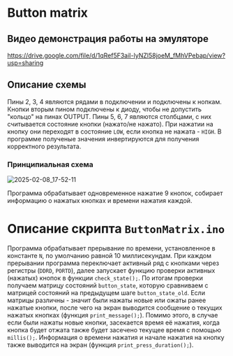 # Button matrix

## Видео демонстрация работы на эмуляторе
https://drive.google.com/file/d/1qRef5F3aiI-lyNZl58joeM_fMhVPebap/view?usp=sharing

## Описание схемы
Пины 2, 3, 4 являются рядами в подключении и подключены к нопкам. Кнопки вторым пином подключены к диоду, чтобы не допустить "кольцо" на пинах OUTPUT. 
Пины 5, 6, 7 являются столбцами, с них считывается состояние кнопки (нажато/не нажато). При нажатии на кнопку они переходят в состояние `LOW`, если кнопка не нажата - `HIGH`.
В программе полученые значения инвертируются для получения корректного результата.

### Принципиальная схема
![2025-02-08_17-52-11](https://github.com/user-attachments/assets/65c402e5-9818-459a-bcb1-0aa640449d37)


Программа обрабатывает одновременное нажатие 9 кнопок, собирает информацию о нажатых кнопках и времени нажатия каждой.

# Описание скрипта `ButtonMatrix.ino`
Программа обрабатывает прерывание по времени, установленное в константе `N`, по умолчанию равной 10 миллисекундам. При каждом прерывании программа переключает активный ряд с кнопками через регистры (`DDRD`, `PORTD`),
далее запускает функцию проверки активных (нажатых) кнопок в функции `check_state();`. По итогам проверки получаем матрицу состояний `button_state`, которую сравниваем с матрицей состояний на предыдущем шаге `button_state_old`.
Если матрицы различны - значит были нажаты новые или ожаты ранее нажатые кнопки, после чего на экран выводится сообщение о текущих нажатых кнопках (функция `print_message();`).
Помимо этого, в случае если были нажаты новые кнопки, засекается время её нажатия, когда кнопка будет отжата также будет засечено текущее время с помощью `millis();`.
Информация о времени нажатия и начале нажатия на кнопку также выводится на экран (функция `print_press_duration();`).
